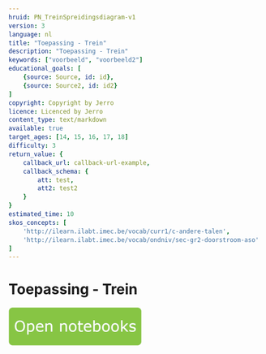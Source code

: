 ```yaml
---
hruid: PN_TreinSpreidingsdiagram-v1
version: 3
language: nl
title: "Toepassing - Trein"
description: "Toepassing - Trein"
keywords: ["voorbeeld", "voorbeeld2"]
educational_goals: [
    {source: Source, id: id}, 
    {source: Source2, id: id2}
]
copyright: Copyright by Jerro
licence: Licenced by Jerro
content_type: text/markdown
available: true
target_ages: [14, 15, 16, 17, 18]
difficulty: 3
return_value: {
    callback_url: callback-url-example,
    callback_schema: {
        att: test,
        att2: test2
    }
}
estimated_time: 10
skos_concepts: [
    'http://ilearn.ilabt.imec.be/vocab/curr1/c-andere-talen', 
    'http://ilearn.ilabt.imec.be/vocab/ondniv/sec-gr2-doorstroom-aso'
]
---
```

# Toepassing - Trein

[![](embed/Knop.png "Knop")](https://kiks.ilabt.imec.be/jupyterhub/?id=0205 "Notebooks Trein")


